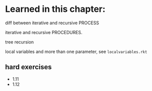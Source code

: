 # Learned in this chapter:

diff between iterative and recursive PROCESS

iterative and recursive PROCEDURES.

tree recursion

local variables and more than one parameter, see `localvariables.rkt`


## hard exercises

- 1.11
- 1.12
